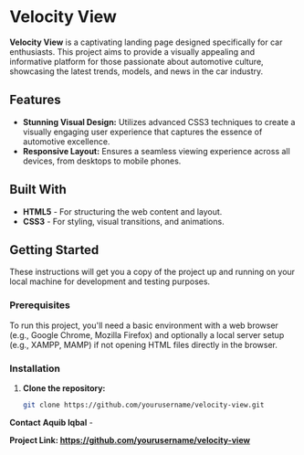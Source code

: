 # Velocity View

**Velocity View** is a captivating landing page designed specifically for car enthusiasts. This project aims to provide a visually appealing and informative platform for those passionate about automotive culture, showcasing the latest trends, models, and news in the car industry.

## Features

- **Stunning Visual Design:** Utilizes advanced CSS3 techniques to create a visually engaging user experience that captures the essence of automotive excellence.
- **Responsive Layout:** Ensures a seamless viewing experience across all devices, from desktops to mobile phones.

## Built With

- **HTML5** - For structuring the web content and layout.
- **CSS3** - For styling, visual transitions, and animations.

## Getting Started

These instructions will get you a copy of the project up and running on your local machine for development and testing purposes.

### Prerequisites

To run this project, you'll need a basic environment with a web browser (e.g., Google Chrome, Mozilla Firefox) and optionally a local server setup (e.g., XAMPP, MAMP) if not opening HTML files directly in the browser.

### Installation

1. **Clone the repository:**
   ```bash
   git clone https://github.com/yourusername/velocity-view.git
   
**Contact**
**Aquib Iqbal** -

**Project Link: https://github.com/yourusername/velocity-view**
